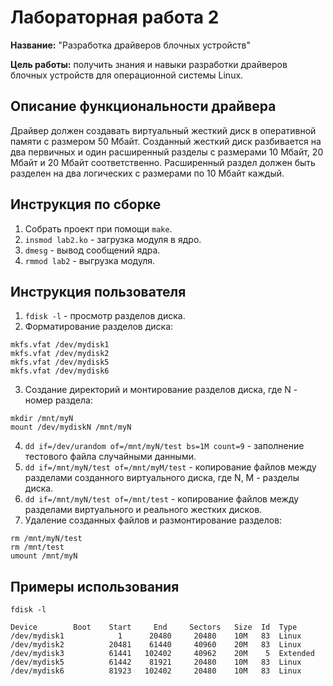 # Лабораторная работа 2

**Название:** "Разработка драйверов блочных устройств"

**Цель работы:**  получить знания и навыки разработки драйверов блочных устройств для операционной системы Linux. 

## Описание функциональности драйвера

Драйвер должен создавать виртуальный жесткий диск в оперативной памяти с размером 50 Мбайт. Созданный жесткий диск разбивается на два первичных и один расширенный разделы с размерами  10 Мбайт, 20 Мбайт и 20 Мбайт соответственно. Расширенный раздел должен быть разделен на два логических с размерами  по 10 Мбайт каждый.

## Инструкция по сборке

1. Собрать проект при помощи `make`.
2. `insmod lab2.ko` - загрузка модуля в ядро.
3. `dmesg` - вывод сообщений ядра.
4. `rmmod lab2` - выгрузка модуля.

## Инструкция пользователя

1. `fdisk -l` - просмотр разделов диска.
2. Форматирование разделов диска:
```
mkfs.vfat /dev/mydisk1
mkfs.vfat /dev/mydisk2
mkfs.vfat /dev/mydisk5
mkfs.vfat /dev/mydisk6
```
3. Создание директорий и монтирование разделов диска, где N - номер раздела:
```
mkdir /mnt/myN
mount /dev/mydiskN /mnt/myN
```
4. `dd if=/dev/urandom of=/mnt/myN/test bs=1M count=9` - заполнение тестового файла случайными данными.
5. `dd if=/mnt/myN/test of=/mnt/myM/test` - копирование файлов между разделами созданного виртуального диска, где N, M - разделы диска. 
6. `dd if=/mnt/myN/test of=/mnt/test` - копирование файлов между разделами виртуального и реального жестких дисков.
7. Удаление созданных файлов и размонтирование разделов:
```
rm /mnt/myN/test
rm /mnt/test
umount /mnt/myN
```

## Примеры использования

`fdisk -l`

```
Device        Boot    Start     End     Sectors   Size  Id  Type
/dev/mydisk1            1      20480     20480    10M   83  Linux
/dev/mydisk2          20481    61440     40960    20M   83  Linux
/dev/mydisk3          61441   102402     40962    20M    5  Extended
/dev/mydisk5          61442    81921     20480    10M   83  Linux
/dev/mydisk6          81923   102402     20480    10M   83  Linux

```
